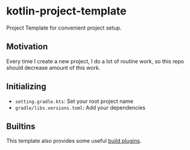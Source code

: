 # kotlin-project-template
Project Template for convenient project setup.

## Motivation
Every time I create a new project, I do a lot of routine work, so this repo should decrease amount of this work.

## Initializing
- `setting.gradle.kts`: Set your root project name
- `gradle/libs.versions.toml`: Add your dependencies

## Builtins
This template also provides some useful [build plugins](build-plugins).

